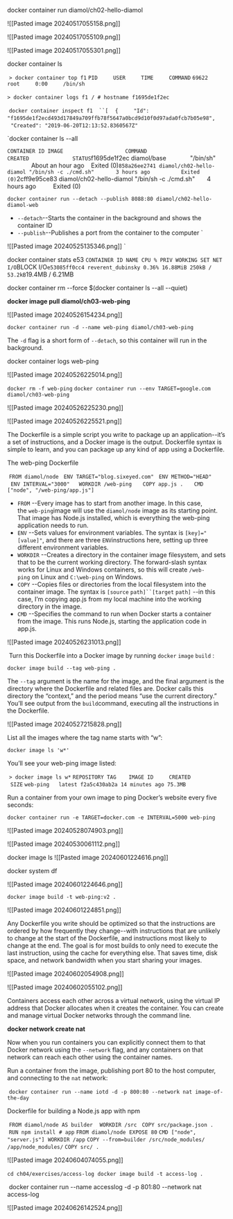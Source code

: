 docker container run diamol/ch02-hello-diamol


![[Pasted image 20240517055158.png]]



![[Pasted image 20240517055109.png]]

![[Pasted image 20240517055301.png]]

docker container ls


 `> docker container top f1` `PID     USER     TIME     COMMAND` `69622   root     0:00     /bin/sh`

`> docker container logs f1` 
`/ # hostname` 
`f1695de1f2ec`

 `docker container inspect f1
 ``[`    `{`         `"Id": "f1695de1f2ecd493d17849a709ffb78f5647a0bcd9d10f0d97ada0fcb7b05e98",`         `"Created": "2019-06-20T12:13:52.8360567Z"`

`docker container ls --all

``CONTAINER ID IMAGE                    COMMAND                     CREATED              STATUS``f1695de1f2ec diamol/base              "/bin/sh"                   About an hour ago    Exited (0)``858a26ee2741 diamol/ch02-hello-diamol "/bin/sh -c ./cmd.sh"       3 hours ago          Exited (0)``2cff9e95ce83 diamol/ch02-hello-diamol "/bin/sh -c ./cmd.sh"       4 hours ago          Exited (0)


`docker container run --detach --publish 8088:80 diamol/ch02-hello- diamol-web`

- `--detach`--Starts the container in the background and shows the container ID
- `--publish`--Publishes a port from the container to the computer
`

![[Pasted image 20240525135346.png]]
`

docker container stats e53
``CONTAINER ID NAME CPU % PRIV WORKING SET NET I/O``BLOCK I/O``e53085ff0cc4 reverent_dubinsky 0.36% 16.88MiB 250kB / 53.2kB``19.4MB / 6.21MB


docker container rm --force $(docker container ls --all --quiet)

**docker image pull diamol/ch03-web-ping**

![[Pasted image 20240526154234.png]]

`docker container run -d --name web-ping diamol/ch03-web-ping`

The `-d` flag is a short form of `--detach`, so this container will run in the background.

docker container logs web-ping

![[Pasted image 20240526225014.png]]

`docker rm -f web-ping` `docker container run --env TARGET=google.com diamol/ch03-web-ping`

![[Pasted image 20240526225230.png]]

![[Pasted image 20240526225521.png]]

The Dockerfile is a simple script you write to package up an application--it’s a set of instructions, and a Docker image is the output. Dockerfile syntax is simple to learn, and you can package up any kind of app using a Dockerfile.

The web-ping Dockerfile

 `FROM diamol/node` 
 `ENV TARGET="blog.sixeyed.com"`
  `ENV METHOD="HEAD"` 
  `ENV INTERVAL="3000"
  WORKDIR /web-ping` `
  COPY app.js .` `
  CMD ["node", "/web-ping/app.js"]`


- `FROM` --Every image has to start from another image. In this case, the `web-ping`image will use the `diamol/node` image as its starting point. That image has Node.js installed, which is everything the web-ping application needs to run.
- `ENV` --Sets values for environment variables. The syntax is `[key]="[value]"`, and there are three `ENV`instructions here, setting up three different environment variables.
- `WORKDIR` --Creates a directory in the container image filesystem, and sets that to be the current working directory. The forward-slash syntax works for Linux and Windows containers, so this will create `/web-ping` on Linux and `C:\web-ping` on Windows.
- `COPY` --Copies files or directories from the local filesystem into the container image. The syntax is `[source` `path]``[target` `path]` --in this case, I’m copying app.js from my local machine into the working directory in the image.
- `CMD` --Specifies the command to run when Docker starts a container from the image. This runs Node.js, starting the application code in app.js.

![[Pasted image 20240526231013.png]]

 Turn this Dockerfile into a Docker image by running `docker` `image` `build` :

`docker image build --tag web-ping .`

The `--tag` argument is the name for the image, and the final argument is the directory where the Dockerfile and related files are. Docker calls this directory the “context,” and the period means “use the current directory.” You’ll see output from the `build`command, executing all the instructions in the Dockerfile.

![[Pasted image 20240527215828.png]]

List all the images where the tag name starts with “w”:

`docker image ls 'w*'`

You’ll see your web-ping image listed:

 `> docker image ls w*` `REPOSITORY TAG    IMAGE ID     CREATED        SIZE` `web-ping   latest f2a5c430ab2a 14 minutes ago 75.3MB`


Run a container from your own image to ping Docker’s website every five seconds:

`docker container run -e TARGET=docker.com -e INTERVAL=5000 web-ping`


![[Pasted image 20240528074903.png]]

![[Pasted image 20240530061112.png]]

docker image ls
![[Pasted image 20240601224616.png]]

docker system df

![[Pasted image 20240601224646.png]]

`docker image build -t web-ping:v2 .`


![[Pasted image 20240601224851.png]]

Any Dockerfile you write should be optimized so that the instructions are ordered by how frequently they change--with instructions that are unlikely to change at the start of the Dockerfile, and instructions most likely to change at the end. The goal is for most builds to only need to execute the last instruction, using the cache for everything else. That saves time, disk space, and network bandwidth when you start sharing your images.


![[Pasted image 20240602054908.png]]


![[Pasted image 20240602055102.png]]

Containers access each other across a virtual network, using the virtual IP address that Docker allocates when it creates the container. You can create and manage virtual Docker networks through the command line.

**docker network create nat**

Now when you run containers you can explicitly connect them to that Docker network using the `--network` flag, and any containers on that network can reach each other using the container names.


Run a container from the image, publishing port 80 to the host computer, and connecting to the `nat` network:

 `docker container run --name iotd -d -p 800:80 --network nat image-of-the-day`



Dockerfile for building a Node.js app with npm

 `FROM diamol/node AS builder`  
 `WORKDIR /src` 
 `COPY src/package.json .`  
 `RUN npm install`  `# app` `FROM diamol/node`  `EXPOSE 80` `CMD ["node", "server.js"]`  `WORKDIR /app` `COPY --from=builder /src/node_modules/ /app/node_modules/` `COPY src/ .`


![[Pasted image 20240604074055.png]]


`cd ch04/exercises/access-log` 
`docker image build -t access-log .`

 docker container run --name accesslog -d -p 801:80 --network nat access-log

![[Pasted image 20240626142524.png]]
